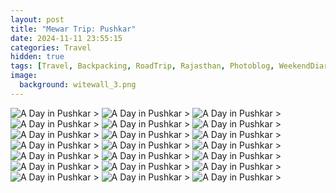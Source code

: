 ```yaml
---
layout: post
title: "Mewar Trip: Pushkar"
date: 2024-11-11 23:55:15
categories: Travel
hidden: true
tags: [Travel, Backpacking, RoadTrip, Rajasthan, Photoblog, WeekendDiaries]
image:
  background: witewall_3.png
---
```


<img src="https://i.imgur.com/1FuNkUL.jpg" alt="A Day in Pushkar">
>

<img src="https://i.imgur.com/LjKPsVq.jpg" alt="A Day in Pushkar">
>

<img src="https://i.imgur.com/47vlDZd.jpg" alt="A Day in Pushkar">
>

<img src="https://i.imgur.com/5ywHhlG.jpg" alt="A Day in Pushkar">
>

<img src="https://i.imgur.com/BUR0jBO.jpg" alt="A Day in Pushkar">
>

<img src="https://i.imgur.com/4uQQSkt.jpg" alt="A Day in Pushkar">
>

<img src="https://i.imgur.com/kNIXvZr.jpg" alt="A Day in Pushkar">
>

<img src="https://i.imgur.com/7TDJnng.jpg" alt="A Day in Pushkar">
>

<img src="https://i.imgur.com/NeWNJlK.jpg" alt="A Day in Pushkar">
>

<img src="https://i.imgur.com/8gqnAto.jpg" alt="A Day in Pushkar">
>

<img src="https://i.imgur.com/xJyWm5G.jpg" alt="A Day in Pushkar">
>

<img src="https://i.imgur.com/9W0Wlg3.jpg" alt="A Day in Pushkar">
>

<img src="https://i.imgur.com/SxoC0UC.jpg" alt="A Day in Pushkar">
>

<img src="https://i.imgur.com/YCCtO5J.jpg" alt="A Day in Pushkar">
>

<img src="https://i.imgur.com/rQkJvgr.jpg" alt="A Day in Pushkar">
>

<img src="https://i.imgur.com/ubyPeeq.jpg" alt="A Day in Pushkar">
>

<img src="https://i.imgur.com/ZmWoszV.jpg" alt="A Day in Pushkar">
>

<img src="https://i.imgur.com/c8mP7d3.jpg" alt="A Day in Pushkar">
>

<img src="https://i.imgur.com/7Q73rbx.jpg" alt="A Day in Pushkar">
>

<img src="https://i.imgur.com/A4AKFfq.jpg" alt="A Day in Pushkar">
>

<img src="https://i.imgur.com/AiBnSIW.jpg" alt="A Day in Pushkar">
>
